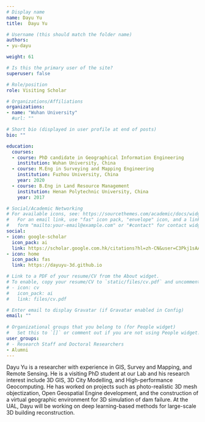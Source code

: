 ```yaml
---
# Display name
name: Dayu Yu
title:  Dayu Yu

# Username (this should match the folder name)
authors:
- yu-dayu

weight: 61

# Is this the primary user of the site?
superuser: false

# Role/position
role: Visiting Scholar

# Organizations/Affiliations
organizations:
- name: "Wuhan University"
  #url: ""

# Short bio (displayed in user profile at end of posts)
bio: ""

education:
  courses:
  - course: PhD candidate in Geographical Information Engineering
    institution: Wuhan University, China
  - course: M.Eng in Surveying and Mapping Engineering
    institution: Fuzhou University, China
    year: 2020
  - course: B.Eng in Land Resource Management
    institution: Henan Polytechnic University, China
    year: 2017

# Social/Academic Networking
# For available icons, see: https://sourcethemes.com/academic/docs/widgets/#icons
#   For an email link, use "fas" icon pack, "envelope" icon, and a link in the
#   form "mailto:your-email@example.com" or "#contact" for contact widget.
social:
- icon: google-scholar
  icon_pack: ai
  link: https://scholar.google.com.hk/citations?hl=zh-CN&user=C3Pkj1sAAAAJ
- icon: home
  icon_pack: fas
  link: https://dayuyu-3d.github.io

# Link to a PDF of your resume/CV from the About widget.
# To enable, copy your resume/CV to `static/files/cv.pdf` and uncomment the lines below.  
# - icon: cv
#   icon_pack: ai
#   link: files/cv.pdf

# Enter email to display Gravatar (if Gravatar enabled in Config)
email: ""
  
# Organizational groups that you belong to (for People widget)
#   Set this to `[]` or comment out if you are not using People widget.  
user_groups:
# - Research Staff and Doctoral Researchers
- Alumni
---
```


Dayu Yu is a researcher with experience in GIS, Survey and Mapping, and Remote Sensing. He is a visiting PhD student at our Lab and his research interest include 3D GIS, 3D City Modelling, and High-performance Geocomputing. He has worked on projects such as photo-realistic 3D mesh objectization, Open Geospatial Engine development, and the construction of a virtual geographic environment for 3D simulation of dam failure. At the UAL, Dayu will be working on deep learning-based methods for large-scale 3D building reconstruction.
